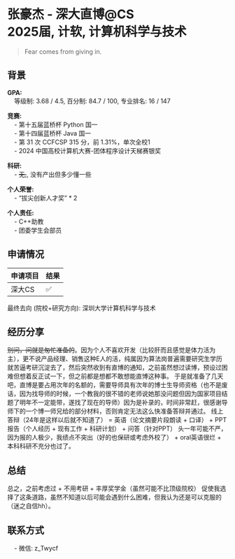 # 张豪杰 - 深大直博@CS<br>2025届, 计软, 计算机科学与技术
>Fear comes from giving in.<br>

## 背景
**GPA:**<br>
&nbsp;&nbsp;&nbsp;&nbsp;等级制: 3.68 / 4.5, 百分制: 84.7 / 100, 专业排名: 16 / 147<br>

**竞赛:**<br>
&nbsp;&nbsp;&nbsp;&nbsp;- 第十五届蓝桥杯 Python 国一<br>
&nbsp;&nbsp;&nbsp;&nbsp;- 第十四届蓝桥杯 Java 国一<br>
&nbsp;&nbsp;&nbsp;&nbsp;- 第 31 次 CCFCSP 315 分，前 1.31%，单次全校1<br>
&nbsp;&nbsp;&nbsp;&nbsp;- 2024 中国高校计算机大赛-团体程序设计天梯赛银奖<br>

**科研:**<br>
&nbsp;&nbsp;&nbsp;&nbsp;- ~~无,~~, 没有产出但多少懂一些<br>

**个人荣誉:**<br>
&nbsp;&nbsp;&nbsp;&nbsp;- “拔尖创新人才奖” * 2<br>

**个人责任:**<br>
&nbsp;&nbsp;&nbsp;&nbsp;- C++助教<br>
&nbsp;&nbsp;&nbsp;&nbsp;- 团委学生会部员<br>

## 申请情况

|  申请项目   | 结果 |
|  ----  | ----  |
| 深大CS  | ✅ |

最终去向 (院校+研究方向): 深圳大学计算机科学与技术

## 经历分享
~~别问，问就是匆忙准备的~~。因为个人不喜欢开发（比较肝而且感觉是体力活为主），更不说产品经理、销售这种E人的活，纯属因为算法岗普遍需要研究生学历就苦逼考研沉淀去了，然后突然收到有直博的通知，之前虽然想过读博，预设过困难但想着反正试一下，但之前都是想都不敢想能直博这种事。
于是就准备了几天吧，直博是要占用次年的名额的，需要导师具有次年的博士生导师资格（也不是废话，因为找导师的时候，一个教我的很不错的老师说她那没问题但因为国家项目结题了明年不一定能带，遂找了现在的导师）因为是补录的，时间非常赶，很感谢导师下的一个博一师兄给的部分材料，否则肯定无法这么快准备答辩并通过。
线上答辩（24年是这样以后就不知道了） = 英语（论文摘要片段朗读 + 口译） + PPT报告（个人经历 + 现有工作 + 科研计划） + 问答（针对PPT）
头一年可能不严，因为报的人极少，我绩点不突出（好的也保研或考虑外校了） + oral英语很烂 + 本科科研不充分也过了。

## 总结
总之，之前考虑过 + 不用考研 + 丰厚奖学金（虽然可能不比顶级院校） 促使我选择了这条道路，虽然不知道以后可能会遇到什么困难，但我认为还是可以克服的（迷之自信hh）。

## 联系方式
&nbsp;&nbsp;&nbsp;&nbsp;- 微信: z_Twycf